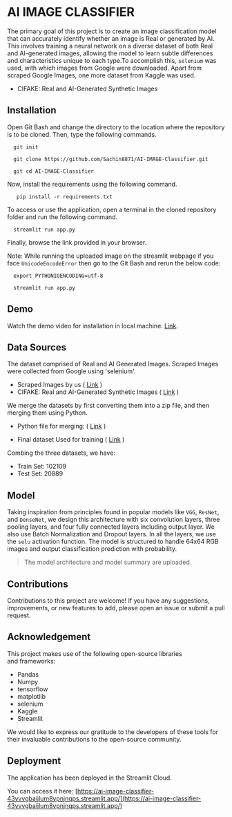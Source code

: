 
# AI IMAGE CLASSIFIER

The primary goal of this project is to create an image classification model that can accurately identify whether an image is Real or generated by AI. This involves training a neural network on a diverse dataset of both Real and AI-generated images, allowing the model to learn subtle differences and characteristics unique to each type.To accomplish this, `selenium` was used, with which images from Google were downloaded. Apart from scraped Google Images, one more dataset from Kaggle was used.
- CIFAKE: Real and AI-Generated Synthetic Images

## Installation

Open Git Bash and change the directory to the location where the repository is to be cloned. Then, type the following commands.
```shell
  git init
```
```shell
  git clone https://github.com/Sachin8871/AI-IMAGE-Classifier.git
```
```shell
  git cd AI-IMAGE-Classifier
```
Now, install the requirements using the following command.

```shell
   pip install -r requirements.txt
```
To access or use the application, open a terminal in the cloned repository folder and run the following command.

```shell
  streamlit run app.py
```
Finally, browse the link provided in your browser.

Note: While running the uploaded image on the streamlit webpage if you face `UnicodeEncodeError` then go to the Git Bash and rerun the below code:

```shell
  export PYTHONIOENCODING=utf-8
```
```shell
  streamlit run app.py
```

## Demo

Watch the demo video for installation in local machine. [Link](https://www.youtube.com/watch?v=cgHA0X6uuGA).

## Data Sources
The dataset comprised of Real and AI Generated Images. Scraped Images were collected from Google using 'selenium'.
- Scraped Images by us ( [Link](https://drive.google.com/file/d/1KpvGeyJsPLMFlVqu-kGOt0ygZtvacNm8/view?usp=drive_linkv) )
- CIFAKE: Real and AI-Generated Synthetic Images ( [Link](https://www.kaggle.com/datasets/birdy654/cifake-real-and-ai-generated-synthetic-images) )

We merge the datasets by first converting them into a zip file, and then merging them using Python.
- Python file for merging:  ( [Link](https://github.com/Sachin8871/AI-IMAGE-Classifier/blob/7133d7f792e3702f8da9f8d6a506b1c90b18d902/AI_IMAGE/Merging_datasets.ipynb) )

- Final dataset Used for training ( [Link](https://drive.google.com/file/d/1kQvbB4fc9AEVFx2KbCdwMyAaBMXHSpFd/view?usp=drivesdk) )

Combing the three datasets, we have:

- Train Set: 102109
- Test Set: 20889

## Model
Taking inspiration from principles found in popular models like `VGG`, `ResNet`, and `DenseNet`, we design this architecture with six convolution layers, three pooling layers, and four fully connected layers including output layer. We also use Batch Normalization and Dropout layers. In all the layers, we use the `selu` activation function. The model is structured to handle 64x64 RGB images and output classification prediction with probability.

> The model architecture and model summary are uploaded.
## Contributions
Contributions to this project are welcome! If you have any suggestions, improvements, or new features to add, please open an issue or submit a pull request.
## Acknowledgement
This project makes use of the following open-source libraries and frameworks:
- Pandas
- Numpy
- tensorflow
- matplotlib
- selenium
- Kaggle 
- Streamlit

We would like to express our gratitude to the developers of these tools for their invaluable contributions to the open-source community.
## Deployment
The application has been deployed in the Streamlit Cloud.

You can access it here: [https://ai-image-classifier-43yvvgbaijlum8ypnjnqps.streamlit.app/](https://ai-image-classifier-43yvvgbaijlum8ypnjnqps.streamlit.app/)
